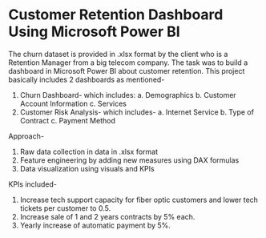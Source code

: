 # Customer Retention Dashboard Using Microsoft Power BI
The churn dataset is provided in .xlsx format by the client who is a Retention Manager from a big telecom company. The task was to build a dashboard in Microsoft Power BI about customer retention. 
This project basically includes 2 dashboards as mentioned-
1) Churn Dashboard- which includes:
a. Demographics
b. Customer Account Information
c. Services
2) Customer Risk Analysis- which includes-
a. Internet Service
b. Type of Contract
c. Payment Method

Approach-
1) Raw data collection in data in .xlsx format
2) Feature engineering by adding new measures using DAX formulas
3) Data visualization using visuals and KPIs

KPIs included-
1) Increase tech support capacity for fiber optic customers and lower tech tickets per customer to 0.5.
2) Increase sale of 1 and 2 years contracts by 5% each.
3) Yearly increase of automatic payment by 5%.

